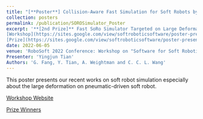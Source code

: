 ```yaml
---
title: "[**Poster**] Collision-Aware Fast Simulation for Soft Robots by Optimization-Based Geometric Computing"
collection: posters
permalink: /publication/SOROSimulator_Poster
excerpt: '**[2nd Prize]** Fast SoRo Simulator Targeted on Large Deformation
[Workshop](https://sites.google.com/view/softroboticsoftware/poster-presentation)  
[Prize](https://sites.google.com/view/softroboticsoftware/poster-presentation)'
date: 2022-06-05
venue: 'RoboSoft 2022 Conference: Workshop on "Software for Soft Robotics Research"'
Presenter: 'Yingjun Tian'
Authors: 'G. Fang, Y. Tian, A. Weightman and C. C. L. Wang'
---
```

This poster presents our recent works on soft robot simulation especially about the large deformation on pneumatic-driven soft robot.

[Workshop Website](https://sites.google.com/view/softroboticsoftware/home)

[Prize Winners](https://sites.google.com/view/softroboticsoftware/poster-presentation)

